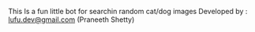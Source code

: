This Is a fun little bot for searchin random cat/dog images
Developed by : lufu.dev@gmail.com (Praneeth Shetty)
